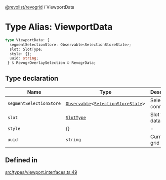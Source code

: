 [@revolist/revogrid](README.md) / ViewportData

# Type Alias: ViewportData

```ts
type ViewportData: {
  segmentSelectionStore: Observable<SelectionStoreState>;
  slot: SlotType;
  style: {};
  uuid: string;
 } & RevogrOverlaySelection & RevogrData;
```

## Type declaration

| Name | Type | Description | Defined in |
| ------ | ------ | ------ | ------ |
| `segmentSelectionStore` | [`Observable`](TypeAlias.Observable.md)\<[`SelectionStoreState`](TypeAlias.SelectionStoreState.md)\> | Selection connection | [src/types/viewport.interfaces.ts:51](https://github.com/revolist/revogrid/blob/4056bfa6a410a4e819b4e23d2047ed6d5d60c1ea/src/types/viewport.interfaces.ts#L51) |
| `slot` | [`SlotType`](TypeAlias.SlotType.md) | Slot to put data | [src/types/viewport.interfaces.ts:54](https://github.com/revolist/revogrid/blob/4056bfa6a410a4e819b4e23d2047ed6d5d60c1ea/src/types/viewport.interfaces.ts#L54) |
| `style` | \{\} | - | [src/types/viewport.interfaces.ts:58](https://github.com/revolist/revogrid/blob/4056bfa6a410a4e819b4e23d2047ed6d5d60c1ea/src/types/viewport.interfaces.ts#L58) |
| `uuid` | `string` | Current grid uniq Id | [src/types/viewport.interfaces.ts:57](https://github.com/revolist/revogrid/blob/4056bfa6a410a4e819b4e23d2047ed6d5d60c1ea/src/types/viewport.interfaces.ts#L57) |

## Defined in

[src/types/viewport.interfaces.ts:49](https://github.com/revolist/revogrid/blob/4056bfa6a410a4e819b4e23d2047ed6d5d60c1ea/src/types/viewport.interfaces.ts#L49)
